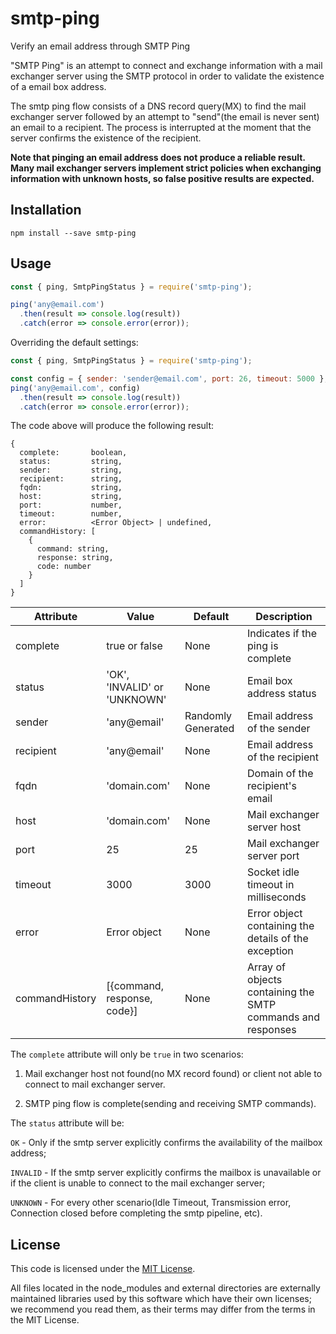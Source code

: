 # smtp-ping
Verify an email address through SMTP Ping

"SMTP Ping" is an attempt to connect and exchange information with a mail exchanger server using the SMTP protocol in order to validate the existence of a email box address.

The smtp ping flow consists of a DNS record query(MX) to find the mail exchanger server followed by an attempt to "send"(the email is never sent) an email to a recipient. The process is interrupted at the moment that the server confirms the existence of the recipient.

**Note that pinging an email address does not produce a reliable result.  Many mail exchanger servers implement strict policies when exchanging information with unknown hosts, so false positive results are expected.**

## Installation
```
npm install --save smtp-ping
```

## Usage
```js
const { ping, SmtpPingStatus } = require('smtp-ping');

ping('any@email.com')
  .then(result => console.log(result))
  .catch(error => console.error(error));
```

Overriding the default settings:
```js
const { ping, SmtpPingStatus } = require('smtp-ping');

const config = { sender: 'sender@email.com', port: 26, timeout: 5000 };
ping('any@email.com', config)
  .then(result => console.log(result))
  .catch(error => console.error(error));
```
The code above will produce the following result:
```
{
  complete:       boolean,
  status:         string,
  sender:         string,
  recipient:      string,
  fqdn:           string,
  host:           string,
  port:           number,
  timeout:        number,
  error:          <Error Object> | undefined,
  commandHistory: [
    { 
      command: string, 
      response: string, 
      code: number
    }
  ]
}
```

| Attribute      | Value                        | Default            | Description                                                 |
| -------------- | ---------------------------- | ------------------ | ----------------------------------------------------------- |
| complete       | true or false                | None               | Indicates if the ping is complete                           | 
| status         | 'OK', 'INVALID' or 'UNKNOWN' | None               | Email box address status                                    | 
| sender         | 'any@email'                  | Randomly Generated | Email address of the sender                                 | 
| recipient      | 'any@email'                  | None               | Email address of the recipient                              |
| fqdn           | 'domain.com'                 | None               | Domain of the recipient's email                             |
| host           | 'domain.com'                 | None               | Mail exchanger server host                                  | 
| port           | 25                           | 25                 | Mail exchanger server port                                  |
| timeout        | 3000                         | 3000               | Socket idle timeout in milliseconds                         | 
| error          | Error object                 | None               | Error object containing the details of the exception        | 
| commandHistory | [{command, response, code}]  | None               | Array of objects containing the SMTP commands and responses |

The ```complete``` attribute will only be ```true``` in two scenarios: 

1. Mail exchanger host not found(no MX record found) or client not able to connect to mail exchanger server.

2. SMTP ping flow is complete(sending and receiving SMTP commands).

The ```status``` attribute will be:

```OK``` - Only if the smtp server explicitly confirms the availability of the mailbox address;

```INVALID``` - If the smtp server explicitly confirms the mailbox is unavailable or if the client is unable to connect to the mail exchanger server;

 ```UNKNOWN``` - For every other scenario(Idle Timeout, Transmission error, Connection closed before completing the smtp pipeline, etc).

## License

This code is licensed under the [MIT License](./LICENSE.txt).

All files located in the node_modules and external directories are externally maintained libraries used by this software which have their own licenses; we recommend you read them, as their terms may differ from the terms in the MIT License.
